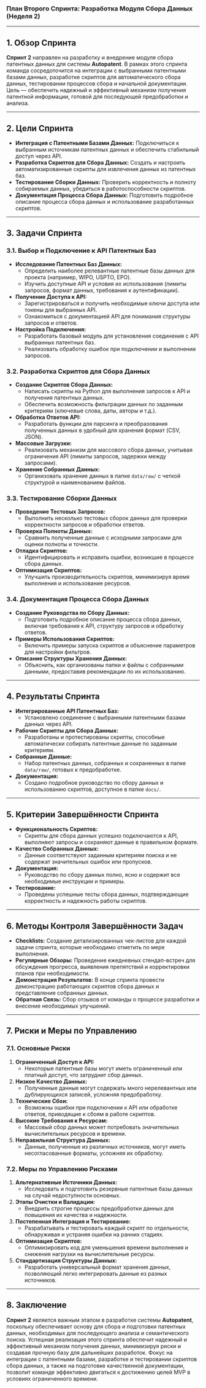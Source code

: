 ### **План Второго Спринта: Разработка Модуля Сбора Данных (Неделя 2)**

---

## **1. Обзор Спринта**

**Спринт 2** направлен на разработку и внедрение модуля сбора патентных данных для системы **Autopatent**. В рамках этого спринта команда сосредоточится на интеграции с выбранными патентными базами данных, разработке скриптов для автоматического сбора данных, тестировании процессов сбора и начальной документации. Цель — обеспечить надежный и эффективный механизм получения патентной информации, готовой для последующей предобработки и анализа.

---

## **2. Цели Спринта**

- **Интеграция с Патентными Базами Данных:** Подключиться к выбранным источникам патентных данных и обеспечить стабильный доступ через API.
- **Разработка Скриптов для Сбора Данных:** Создать и настроить автоматизированные скрипты для извлечения данных из патентных баз.
- **Тестирование Сборки Данных:** Проверить корректность и полноту собираемых данных, убедиться в работоспособности скриптов.
- **Документация Процесса Сбора Данных:** Подготовить подробное описание процесса сбора данных и использование разработанных скриптов.

---

## **3. Задачи Спринта**

### **3.1. Выбор и Подключение к API Патентных Баз**

- **Исследование Патентных Баз Данных:**
  - Определить наиболее релевантные патентные базы данных для проекта (например, WIPO, USPTO, EPO).
  - Изучить доступные API и условия их использования (лимиты запросов, формат данных, требования к аутентификации).
- **Получение Доступа к API:**
  - Зарегистрироваться и получить необходимые ключи доступа или токены для выбранных API.
  - Ознакомиться с документацией API для понимания структуры запросов и ответов.
- **Настройка Подключения:**
  - Разработать базовый модуль для установления соединения с API выбранных патентных баз.
  - Реализовать обработку ошибок при подключении и выполнении запросов.

### **3.2. Разработка Скриптов для Сбора Данных**

- **Создание Скриптов Сбора Данных:**
  - Написать скрипты на Python для выполнения запросов к API и получения патентных данных.
  - Обеспечить возможность фильтрации данных по заданным критериям (ключевые слова, даты, авторы и т.д.).
- **Обработка Ответов API:**
  - Разработать функции для парсинга и преобразования полученных данных в удобный для хранения формат (CSV, JSON).
- **Массовые Загрузки:**
  - Реализовать механизм для массового сбора данных, учитывая ограничения API (лимиты запросов, задержки между запросами).
- **Хранение Собранных Данных:**
  - Организовать хранение данных в папке `data/raw/` с четкой структурой и наименованием файлов.

### **3.3. Тестирование Сборки Данных**

- **Проведение Тестовых Запросов:**
  - Выполнить несколько тестовых сборок данных для проверки корректности запросов и обработки ответов.
- **Проверка Полноты Данных:**
  - Сравнить полученные данные с исходными запросами для оценки полноты и точности.
- **Отладка Скриптов:**
  - Идентифицировать и исправить ошибки, возникшие в процессе сбора данных.
- **Оптимизация Скриптов:**
  - Улучшить производительность скриптов, минимизируя время выполнения и использование ресурсов.

### **3.4. Документация Процесса Сбора Данных**

- **Создание Руководства по Сбору Данных:**
  - Подготовить подробное описание процесса сбора данных, включая требования к API, структуру запросов и обработку ответов.
- **Примеры Использования Скриптов:**
  - Включить примеры запуска скриптов и объяснение параметров для настройки фильтров.
- **Описание Структуры Хранения Данных:**
  - Объяснить, как организованы папки и файлы с собранными данными, предоставив рекомендации по их использованию.

---

## **4. Результаты Спринта**

- **Интегрированные API Патентных Баз:**
  - Установлено соединение с выбранными патентными базами данных через API.
- **Рабочие Скрипты для Сбора Данных:**
  - Разработаны и протестированы скрипты, способные автоматически собирать патентные данные по заданным критериям.
- **Собранные Данные:**
  - Набор патентных данных, собранных и сохраненных в папке `data/raw/`, готовых к предобработке.
- **Документация:**
  - Создано подробное руководство по сбору данных и использованию скриптов, доступное в папке `docs/`.

---

## **5. Критерии Завершённости Спринта**

- **Функциональность Скриптов:**
  - Скрипты для сбора данных успешно подключаются к API, выполняют запросы и сохраняют данные в правильном формате.
- **Качество Собранных Данных:**
  - Данные соответствуют заданным критериям поиска и не содержат значительных ошибок или пропусков.
- **Документация:**
  - Руководство по сбору данных полно, ясно и содержит все необходимые инструкции и примеры.
- **Тестирование:**
  - Проведены успешные тесты сбора данных, подтверждающие корректность и надежность работы скриптов.

---

## **6. Методы Контроля Завершённости Задач**

- **Checklists:** Создание детализированных чек-листов для каждой задачи спринта, которые необходимо отметить по мере выполнения.
- **Регулярные Обзоры:** Проведение ежедневных стендап-встреч для обсуждения прогресса, выявления препятствий и корректировки планов при необходимости.
- **Демонстрация Результатов:** В конце спринта провести демонстрацию работающих скриптов сбора данных и представление собранных данных.
- **Обратная Связь:** Сбор отзывов от команды о процессе разработки и внесение необходимых улучшений.

---

## **7. Риски и Меры по Управлению**

### **7.1. Основные Риски**

1. **Ограниченный Доступ к API:**
   - Некоторые патентные базы могут иметь ограниченный или платный доступ, что затруднит сбор данных.
2. **Низкое Качество Данных:**
   - Полученные данные могут содержать много нерелевантных или дублирующихся записей, усложняя предобработку.
3. **Технические Сбои:**
   - Возможны ошибки при подключении к API или обработке ответов, приводящие к сбоям в работе скриптов.
4. **Высокие Требования к Ресурсам:**
   - Массовый сбор данных может потребовать значительных вычислительных ресурсов и времени.
5. **Неправильная Структура Данных:**
   - Данные, полученные из различных источников, могут иметь несогласованные форматы, усложняя их обработку.

### **7.2. Меры по Управлению Рисками**

1. **Альтернативные Источники Данных:**
   - Исследовать и подготовить резервные патентные базы данных на случай недоступности основных.
2. **Этапы Очистки и Валидации:**
   - Внедрить строгие процессы предобработки данных для повышения их качества и надежности.
3. **Постепенная Интеграция и Тестирование:**
   - Разрабатывать и тестировать каждый скрипт по отдельности, обнаруживая и устраняя ошибки на ранних стадиях.
4. **Оптимизация Скриптов:**
   - Оптимизировать код для уменьшения времени выполнения и снижения нагрузки на вычислительные ресурсы.
5. **Стандартизация Структуры Данных:**
   - Разработать универсальный формат хранения данных, позволяющий легко интегрировать данные из разных источников.

---

## **8. Заключение**

**Спринт 2** является важным этапом в разработке системы **Autopatent**, поскольку обеспечивает основу для сбора и подготовки патентных данных, необходимых для последующего анализа и семантического поиска. Успешная реализация этого спринта обеспечит надежный и эффективный механизм получения данных, минимизируя риски и создавая прочную базу для дальнейших разработок. Фокус на интеграции с патентными базами, разработке и тестировании скриптов сбора данных, а также на подготовке качественной документации, позволит команде эффективно двигаться к достижению целей MVP в условиях ограниченного времени.
